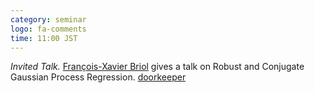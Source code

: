 ```yaml
---
category: seminar
logo: fa-comments
time: 11:00 JST
---
```


*Invited Talk.* [François-Xavier Briol](https://fxbriol.github.io) gives a talk on Robust and Conjugate Gaussian Process Regression. [doorkeeper](https://manage.doorkeeper.jp/groups/c5dc59ed978213830355fc8978/events/173041/notifications/257204)

